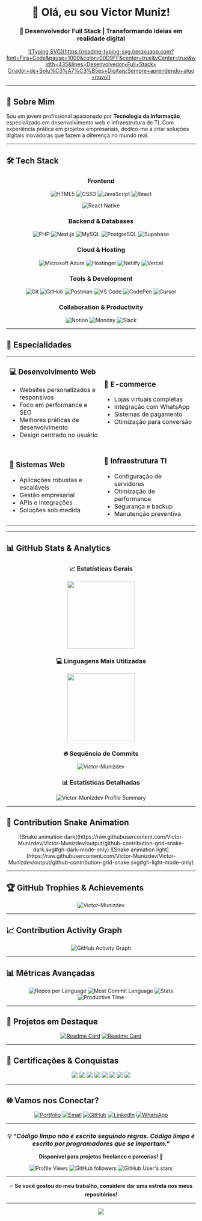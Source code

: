 <div align="center">

# 👋 Olá, eu sou Victor Muniz!

### 🚀 Desenvolvedor Full Stack | Transformando ideias em realidade digital

[![Typing SVG](https://readme-typing-svg.herokuapp.com?font=Fira+Code&pause=1000&color=00D9FF&center=true&vCenter=true&width=435&lines=Desenvolvedor+Full+Stack+
Criador+de+Solu%C3%A7%C3%B5es+Digitais;Sempre+aprendendo+algo+novo!)](https://git.io/typing-svg)

</div>

---

## 🎯 Sobre Mim

Sou um jovem profissional apaixonado por **Tecnologia da Informação**, especializado em desenvolvimento web e infraestrutura de TI. Com experiência prática em projetos empresariais, dedico-me a criar soluções digitais inovadoras que fazem a diferença no mundo real.

---

## 🛠️ Tech Stack

<div align="center">

### Frontend
![HTML5](https://img.shields.io/badge/HTML5-E34F26?style=for-the-badge&logo=html5&logoColor=white)
![CSS3](https://img.shields.io/badge/CSS3-1572B6?style=for-the-badge&logo=css3&logoColor=white)
![JavaScript](https://img.shields.io/badge/JavaScript-F7DF1E?style=for-the-badge&logo=javascript&logoColor=black)
![React](https://img.shields.io/badge/React-20232A?style=for-the-badge&logo=react&logoColor=61DAFB)

![React Native](https://img.shields.io/badge/React_Native-20232A?style=for-the-badge&logo=react&logoColor=61DAFB)

### Backend & Databases
![PHP](https://img.shields.io/badge/PHP-777BB4?style=for-the-badge&logo=php&logoColor=white)
![Next.js](https://img.shields.io/badge/Next.js-000000?style=for-the-badge&logo=next.js&logoColor=white)
![MySQL](https://img.shields.io/badge/MySQL-005C84?style=for-the-badge&logo=mysql&logoColor=white)
![PostgreSQL](https://img.shields.io/badge/PostgreSQL-316192?style=for-the-badge&logo=postgresql&logoColor=white)
![Supabase](https://img.shields.io/badge/Supabase-3ECF8E?style=for-the-badge&logo=supabase&logoColor=white)

### Cloud & Hosting
![Microsoft Azure](https://img.shields.io/badge/Microsoft_Azure-0089D0?style=for-the-badge&logo=microsoft-azure&logoColor=white)
![Hostinger](https://img.shields.io/badge/Hostinger-673DE6?style=for-the-badge&logo=hostinger&logoColor=white)
![Netlify](https://img.shields.io/badge/Netlify-00C7B7?style=for-the-badge&logo=netlify&logoColor=white)
![Vercel](https://img.shields.io/badge/Vercel-000000?style=for-the-badge&logo=vercel&logoColor=white)

### Tools & Development
![Git](https://img.shields.io/badge/Git-F05032?style=for-the-badge&logo=git&logoColor=white)
![GitHub](https://img.shields.io/badge/GitHub-100000?style=for-the-badge&logo=github&logoColor=white)
![Postman](https://img.shields.io/badge/Postman-FF6C37?style=for-the-badge&logo=postman&logoColor=white)
![VS Code](https://img.shields.io/badge/VS_Code-0078D4?style=for-the-badge&logo=visual%20studio%20code&logoColor=white)
![CodePen](https://img.shields.io/badge/CodePen-000000?style=for-the-badge&logo=codepen&logoColor=white)
![Cursor](https://img.shields.io/badge/Cursor-000000?style=for-the-badge&logo=cursor&logoColor=white)

### Collaboration & Productivity
![Notion](https://img.shields.io/badge/Notion-000000?style=for-the-badge&logo=notion&logoColor=white)
![Monday](https://img.shields.io/badge/Monday-FF3D57?style=for-the-badge&logo=monday&logoColor=white)
![Slack](https://img.shields.io/badge/Slack-4A154B?style=for-the-badge&logo=slack&logoColor=white)

</div>

---

## 🎨 Especialidades

<table>
<tr>
<td width="50%">

### 💻 **Desenvolvimento Web**
- Websites personalizados e responsivos
- Foco em performance e SEO
- Melhores práticas de desenvolvimento
- Design centrado no usuário

</td>
<td width="50%">

### 🛒 **E-commerce**
- Lojas virtuais completas
- Integração com WhatsApp
- Sistemas de pagamento
- Otimização para conversão

</td>
</tr>
<tr>
<td width="50%">

### 🧾 **Sistemas Web**
- Aplicações robustas e escaláveis
- Gestão empresarial
- APIs e integrações
- Soluções sob medida

</td>
<td width="50%">

### 🔧 **Infraestrutura TI**
- Configuração de servidores
- Otimização de performance
- Segurança e backup
- Manutenção preventiva

</td>
</tr>
</table>

---

## 📊 GitHub Stats & Analytics

<div align="center">
  
### 📈 Estatísticas Gerais
<img height="180em" src="https://github-readme-stats.vercel.app/api?username=Victor-Munizdev&show_icons=true&theme=tokyonight&include_all_commits=true&count_private=true&hide_border=true&bg_color=0d1117"/>

### 💻 Linguagens Mais Utilizadas
<img height="180em" src="https://github-readme-stats.vercel.app/api/top-langs/?username=Victor-Munizdev&layout=compact&langs_count=8&theme=tokyonight&hide_border=true&bg_color=0d1117"/>

### 🔥 Sequência de Commits
<img src="https://github-readme-streak-stats.herokuapp.com/?user=Victor-Munizdev&theme=tokyonight&hide_border=true&background=0d1117" alt="Victor-Munizdev" />

### 📊 Estatísticas Detalhadas
<img src="https://github-profile-summary-cards.vercel.app/api/cards/profile-details?username=Victor-Munizdev&theme=tokyonight" alt="Victor-Munizdev Profile Summary"/>

</div>

---

## 🐍 Contribution Snake Animation

<div align="center">
![Snake animation dark](https://raw.githubusercontent.com/Victor-Munizdev/Victor-Munizdev/output/github-contribution-grid-snake-dark.svg#gh-dark-mode-only)
![Snake animation light](https://raw.githubusercontent.com/Victor-Munizdev/Victor-Munizdev/output/github-contribution-grid-snake.svg#gh-light-mode-only)
</div>

---

## 🏆 GitHub Trophies & Achievements

<div align="center">
  <img src="https://github-profile-trophy.vercel.app/?username=Victor-Munizdev&theme=tokyonight&no-frame=true&no-bg=false&margin-w=4&column=7" alt="Victor-Munizdev" />
</div>

---

## 📈 Contribution Activity Graph

<div align="center">
  <img src="https://github-readme-activity-graph.vercel.app/graph?username=Victor-Munizdev&theme=tokyo-night&bg_color=0d1117&color=70a5fd&line=bf91f3&point=38bdae&area=true&hide_border=true" alt="GitHub Activity Graph" />
</div>

---

## 📊 Métricas Avançadas

<div align="center">

<img src="https://github-profile-summary-cards.vercel.app/api/cards/repos-per-language?username=Victor-Munizdev&theme=tokyonight" alt="Repos per Language"/>
<img src="https://github-profile-summary-cards.vercel.app/api/cards/most-commit-language?username=Victor-Munizdev&theme=tokyonight" alt="Most Commit Language"/>

<img src="https://github-profile-summary-cards.vercel.app/api/cards/stats?username=Victor-Munizdev&theme=tokyonight" alt="Stats"/>
<img src="https://github-profile-summary-cards.vercel.app/api/cards/productive-time?username=Victor-Munizdev&theme=tokyonight&utcOffset=8" alt="Productive Time"/>

</div>

---

## 🎯 Projetos em Destaque

<div align="center">

[![Readme Card](https://github-readme-stats.vercel.app/api/pin/?username=Victor-Munizdev&repo=portfolio&theme=tokyonight&hide_border=true&bg_color=0d1117)](https://github.com/Victor-Munizdev/portfolio)
[![Readme Card](https://github-readme-stats.vercel.app/api/pin/?username=Victor-Munizdev&repo=ecommerce-php&theme=tokyonight&hide_border=true&bg_color=0d1117)](https://github.com/Victor-Munizdev/ecommerce-php)

</div>

---

## 📜 Certificações & Conquistas

<div align="center">

![](https://img.shields.io/badge/SENAI-Técnico_em_TI-FF6B35?style=for-the-badge&logo=senai&logoColor=white)
![](https://img.shields.io/badge/FIAP-Desenvolvimento_Web-0066CC?style=for-the-badge&logo=fiap&logoColor=white)
![](https://img.shields.io/badge/Certificação-PHP-777BB4?style=for-the-badge&logo=php&logoColor=white)
![](https://img.shields.io/badge/Certificação-JavaScript-F7DF1E?style=for-the-badge&logo=javascript&logoColor=black)
![](https://img.shields.io/badge/Certificação-React-61DAFB?style=for-the-badge&logo=react&logoColor=black)
![](https://img.shields.io/badge/Certificação-MySQL-005C84?style=for-the-badge&logo=mysql&logoColor=white)
![](https://img.shields.io/badge/Certificação-Next.js-000000?style=for-the-badge&logo=next.js&logoColor=white)
![](https://img.shields.io/badge/Certificação-Azure-0089D0?style=for-the-badge&logo=microsoft-azure&logoColor=white)

</div>

---

## 🌐 Vamos nos Conectar?

<div align="center">

[![Portfolio](https://img.shields.io/badge/Portfolio-FF5722?style=for-the-badge&logo=todoist&logoColor=white)](https://portifolio.tech)
[![Email](https://img.shields.io/badge/Gmail-D14836?style=for-the-badge&logo=gmail&logoColor=white)](mailto:munizzvr@gmail.com)
[![GitHub](https://img.shields.io/badge/GitHub-100000?style=for-the-badge&logo=github&logoColor=white)](https://github.com/Victor-Munizdev)
[![LinkedIn](https://img.shields.io/badge/LinkedIn-0077B5?style=for-the-badge&logo=linkedin&logoColor=white)](https://linkedin.com/in/victor-muniz)
[![WhatsApp](https://img.shields.io/badge/WhatsApp-25D366?style=for-the-badge&logo=whatsapp&logoColor=white)](https://wa.me/5511999999999)

</div>

---

<div align="center">

### 💡 *"Código limpo não é escrito seguindo regras. Código limpo é escrito por programadores que se importam."*

**Disponível para projetos freelance e parcerias! 🚀**

![Profile Views](https://komarev.com/ghpvc/?username=Victor-Munizdev&color=blueviolet&style=for-the-badge)
![GitHub followers](https://img.shields.io/github/followers/Victor-Munizdev?style=for-the-badge&color=blue)
![GitHub User's stars](https://img.shields.io/github/stars/Victor-Munizdev?style=for-the-badge&color=yellow)

---

⭐️ **Se você gostou do meu trabalho, considere dar uma estrela nos meus repositórios!**

</div>

---

<div align="center">
  <img src="https://capsule-render.vercel.app/api?type=waving&color=gradient&height=100&section=footer"/>
</div>
